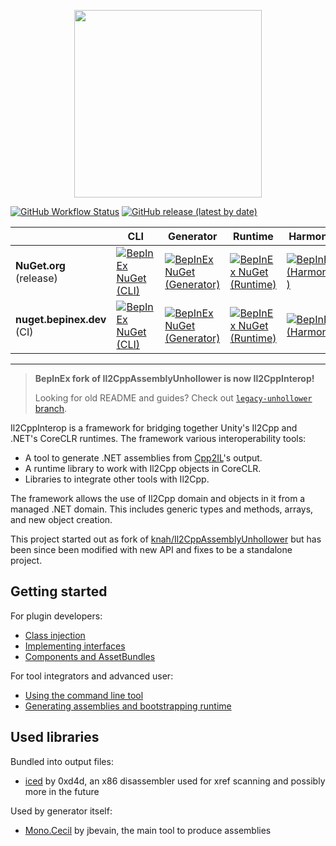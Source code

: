 <p align="center">
    <img src="logo/logo_big.svg" width="300">
</p>

[![GitHub Workflow Status](https://img.shields.io/github/actions/workflow/status/BepInEx/Il2CppInterop/dotnet.yml)](https://github.com/BepInEx/Il2CppInterop/actions/workflows/dotnet.yml)
[![GitHub release (latest by date)](https://img.shields.io/github/v/release/BepInEx/Il2CppInterop)](https://github.com/BepInEx/Il2CppInterop/releases)

|                            | CLI                                                                                                                                                                                                                           | Generator                                                                                                                                                                                                                                       | Runtime                                                                                                                                                                                                                                   | HarmonySupport                                                                                                                                                                                                                                                 |
|----------------------------|-------------------------------------------------------------------------------------------------------------------------------------------------------------------------------------------------------------------------------|-------------------------------------------------------------------------------------------------------------------------------------------------------------------------------------------------------------------------------------------------|-------------------------------------------------------------------------------------------------------------------------------------------------------------------------------------------------------------------------------------------|----------------------------------------------------------------------------------------------------------------------------------------------------------------------------------------------------------------------------------------------------------------|
| **NuGet.org** (release)    | [![BepInEx NuGet (CLI)](https://img.shields.io/nuget/v/Il2CppInterop.CLI?label=NuGet)](https://www.nuget.org/packages/Il2CppInterop.CLI)                                                                                      | [![BepInEx NuGet (Generator)](https://img.shields.io/nuget/v/Il2CppInterop.Generator?label=NuGet)](https://www.nuget.org/packages/Il2CppInterop.Generator)                                                                                      | [![BepInEx NuGet (Runtime)](https://img.shields.io/nuget/v/Il2CppInterop.Runtime?label=NuGet)](https://www.nuget.org/packages/Il2CppInterop.Runtime)                                                                                      | [![BepInEx NuGet (HarmonySupport )](https://img.shields.io/nuget/v/Il2CppInterop.HarmonySupport?label=NuGet)](https://www.nuget.org/packages/Il2CppInterop.HarmonySupport )                                                                                    |
| **nuget.bepinex.dev** (CI) | [![BepInEx NuGet (CLI)](https://img.shields.io/endpoint?color=blue&label=NuGet&url=https://shields.kzu.io/vpre/Il2CppInterop.CLI?feed=nuget.bepinex.dev/v3/index.json)](https://nuget.bepinex.dev/packages/Il2CppInterop.CLI) | [![BepInEx NuGet (Generator)](https://img.shields.io/endpoint?color=blue&label=NuGet&url=https://shields.kzu.io/vpre/Il2CppInterop.Generator?feed=nuget.bepinex.dev/v3/index.json)](https://nuget.bepinex.dev/packages/Il2CppInterop.Generator) | [![BepInEx NuGet (Runtime)](https://img.shields.io/endpoint?color=blue&label=NuGet&url=https://shields.kzu.io/vpre/Il2CppInterop.Runtime?feed=nuget.bepinex.dev/v3/index.json)](https://nuget.bepinex.dev/packages/Il2CppInterop.Runtime) | [![BepInEx NuGet (HarmonySupport)](https://img.shields.io/endpoint?color=blue&label=NuGet&url=https://shields.kzu.io/vpre/Il2CppInterop.HarmonySupport?feed=nuget.bepinex.dev/v3/index.json)](https://nuget.bepinex.dev/packages/Il2CppInterop.HarmonySupport) |

***

> **BepInEx fork of Il2CppAssemblyUnhollower is now Il2CppInterop!**
>
> Looking for old README and guides? Check out [`legacy-unhollower` branch](https://github.com/BepInEx/Il2CppInterop/tree/legacy-unhollower).

Il2CppInterop is a framework for bridging together Unity's Il2Cpp and .NET's CoreCLR runtimes. The framework various interoperability tools:

* A tool to generate .NET assemblies from [Cpp2IL](https://github.com/SamboyCoding/Cpp2IL)'s output.
* A runtime library to work with Il2Cpp objects in CoreCLR.
* Libraries to integrate other tools with Il2Cpp.

The framework allows the use of Il2Cpp domain and objects in it from a managed .NET domain.
This includes generic types and methods, arrays, and new object creation.

This project started out as fork of [knah/Il2CppAssemblyUnhollower](https://github.com/knah/Il2CppAssemblyUnhollower)
but has been since been modified with new API and fixes to be a standalone project.

## Getting started

For plugin developers:

* [Class injection](https://github.com/BepInEx/Il2CppInterop/blob/master/Documentation/Class-Injection.md)
* [Implementing interfaces](https://github.com/BepInEx/Il2CppInterop/blob/master/Documentation/Implementing-Interfaces.md)
* [Components and AssetBundles](https://github.com/BepInEx/Il2CppInterop/blob/master/Documentation/Injected-Components-In-Asset-Bundles.md)

For tool integrators and advanced user:

* [Using the command line tool](https://github.com/BepInEx/Il2CppInterop/blob/master/Documentation/Command-Line-Usage.md)
* [Generating assemblies and bootstrapping runtime](https://github.com/BepInEx/Il2CppInterop/blob/master/Documentation/Integration-API.md)


## Used libraries

Bundled into output files:

* [iced](https://github.com/0xd4d/iced) by 0xd4d, an x86 disassembler used for xref scanning and possibly more in the
  future

Used by generator itself:

* [Mono.Cecil](https://github.com/jbevain/cecil) by jbevain, the main tool to produce assemblies
